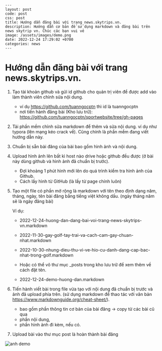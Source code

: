```
---
layout: post
code: post
css: post
title: Hướng dẫn đăng bài với trang news.skytrips.vn.
description: Hướng dẫn cơ bản để sử dụng markdown và đăng bài trên news skytrip vn. Chúc các bạn vui vẻ
image: /assets/images/demo.png
date: 2022-12-24 17:29:02 +0700
categories: news
---
```

# Hướng dẫn đăng bài với trang news.skytrips.vn.

1) Tạo tài khoản github và gửi id github cho quản trị viên để được add vào làm thành viên chỉnh sửa nội dung.

   - ví dụ https://github.com/tuanngocptn thì id là tuanngocptn
   - nơi tiến hành đăng bài (Kho lưu trữ): https://github.com/tuanngocptn/sportwebsite/tree/gh-pages

2) Tải phần mềm chỉnh sửa markdown để thêm và sửa nội dung. ví dụ như typora (lên mạng kéo crack về). Cũng chính là phần mềm đang viết hướng dẫn này.

3) Chuẩn bị sẵn bài đăng của bài bao gồm hình ảnh và nội dung.

4) Upload hình ảnh lên bất kì host nào drive hoặc github đều được (ở bài này dùng github và hình ảnh đã chuẩn bị trước). 

   - Đợi khoảng 1 phút hình mới lên do quá trình kiểm tra hình ảnh của Github.
   - Cách lấy hình từ GitHub (là lấy từ page chính luôn)

5) Tạo một file có phần mở rộng là markdown với tên theo định dạng năm, tháng, ngày, tên bài đăng bằng tiếng việt không dấu. (ngày tháng năm sẽ là ngày đăng bài)

   Ví dụ: 

   - 2022-12-24-huong-dan-dang-bai-voi-trang-news-skytrips-vn.markdown

   - 2022-11-30-gay-golf-tay-trai-va-cach-cam-gay-chuan-nhat.markdown
   - 2022-10-30-nhung-dieu-thu-vi-ve-hio-cu-danh-dang-cap-bac-nhat-trong-golf.markdown
   - Hoặc có thể vô thư mục _posts trong kho lưu trữ để xem thêm về cách đặt tên.
   - 2022-12-24-demo-huong-dan.markdown

6) Tiến hành viết bài trong file vừa tạo với nội dung đã chuẩn bị trước và ảnh đã upload phía trên. (sử dụng markdown để thao tác với văn bản https://www.markdownguide.org/cheat-sheet/).

   - bao gồm phần thông tin cơ bản của bài đăng -> copy từ các bài cũ qua
   - phần nội dung, 
   - phần hình ảnh đi kèm, nếu có.

7) Upload bài vào thư mục post là hoàn thành bài đăng

![anh demo](https://news.skytrips.vn/assets/images/demo.png)